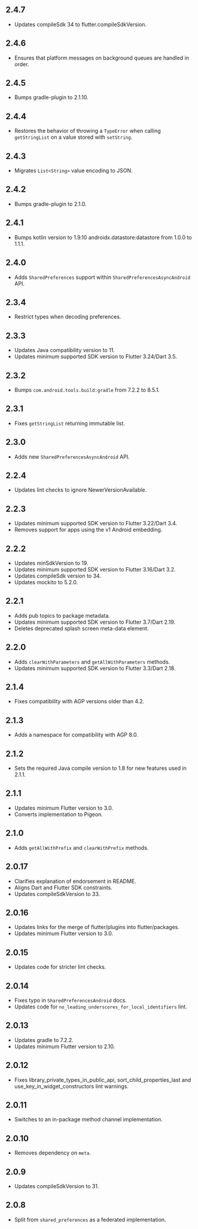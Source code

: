 ## 2.4.7

* Updates compileSdk 34 to flutter.compileSdkVersion.

## 2.4.6

* Ensures that platform messages on background queues are handled in order.

## 2.4.5

* Bumps gradle-plugin to 2.1.10.

## 2.4.4

* Restores the behavior of throwing a `TypeError` when calling `getStringList`
  on a value stored with `setString`.

## 2.4.3

* Migrates `List<String>` value encoding to JSON.

## 2.4.2

* Bumps gradle-plugin to 2.1.0.

## 2.4.1

* Bumps kotlin version to 1.9.10 androidx.datastore:datastore from 1.0.0 to 1.1.1.

## 2.4.0

* Adds `SharedPreferences` support within `SharedPreferencesAsyncAndroid` API.

## 2.3.4

* Restrict types when decoding preferences.

## 2.3.3

* Updates Java compatibility version to 11.
* Updates minimum supported SDK version to Flutter 3.24/Dart 3.5.

## 2.3.2

* Bumps `com.android.tools.build:gradle` from 7.2.2 to 8.5.1.

## 2.3.1

* Fixes `getStringList` returning immutable list.

## 2.3.0

* Adds new `SharedPreferencesAsyncAndroid` API.

## 2.2.4

* Updates lint checks to ignore NewerVersionAvailable.

## 2.2.3

* Updates minimum supported SDK version to Flutter 3.22/Dart 3.4.
* Removes support for apps using the v1 Android embedding.

## 2.2.2

* Updates minSdkVersion to 19.
* Updates minimum supported SDK version to Flutter 3.16/Dart 3.2.
* Updates compileSdk version to 34.
* Updates mockito to 5.2.0.

## 2.2.1

* Adds pub topics to package metadata.
* Updates minimum supported SDK version to Flutter 3.7/Dart 2.19.
* Deletes deprecated splash screen meta-data element.

## 2.2.0

* Adds `clearWithParameters` and `getAllWithParameters` methods.
* Updates minimum supported SDK version to Flutter 3.3/Dart 2.18.

## 2.1.4

* Fixes compatibility with AGP versions older than 4.2.

## 2.1.3

* Adds a namespace for compatibility with AGP 8.0.

## 2.1.2

* Sets the required Java compile version to 1.8 for new features used in 2.1.1.

## 2.1.1

* Updates minimum Flutter version to 3.0.
* Converts implementation to Pigeon.

## 2.1.0

* Adds `getAllWithPrefix` and `clearWithPrefix` methods.

## 2.0.17

* Clarifies explanation of endorsement in README.
* Aligns Dart and Flutter SDK constraints.
* Updates compileSdkVersion to 33.

## 2.0.16

* Updates links for the merge of flutter/plugins into flutter/packages.
* Updates minimum Flutter version to 3.0.

## 2.0.15

* Updates code for stricter lint checks.

## 2.0.14

* Fixes typo in `SharedPreferencesAndroid` docs.
* Updates code for `no_leading_underscores_for_local_identifiers` lint.

## 2.0.13

* Updates gradle to 7.2.2.
* Updates minimum Flutter version to 2.10.

## 2.0.12

* Fixes library_private_types_in_public_api, sort_child_properties_last and use_key_in_widget_constructors
  lint warnings.

## 2.0.11

* Switches to an in-package method channel implementation.

## 2.0.10

* Removes dependency on `meta`.

## 2.0.9

* Updates compileSdkVersion to 31.

## 2.0.8

* Split from `shared_preferences` as a federated implementation.
